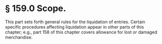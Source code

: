 # § 159.0   Scope.

This part sets forth general rules for the liquidation of entries. Certain specific procedures affecting liquidation appear in other parts of this chapter; e.g., part 158 of this chapter covers allowance for lost or damaged merchandise. 




